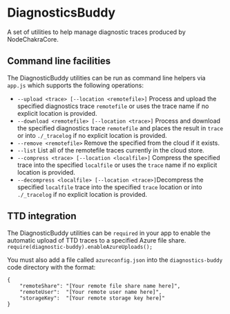 # DiagnosticsBuddy
A set of utilities to help manage diagnostic traces produced by NodeChakraCore. 

## Command line facilities
The DiagnosticBuddy utilities can be run as command line helpers via `app.js` which supports the following operations:
  * `--upload <trace> [--location <remotefile>]`   Process and upload the specified diagnostics trace `remotefile` or uses the trace name if no explicit location is provided.
  * `--download <remotefile> [--location <trace>]` Process and download the specified diagnostics trace `remotefile` and places the result in `trace` or into `./_tracelog` if no explicit location is provided.
  * `--remove <remotefile>`                        Remove the specified from the cloud if it exists.
  * `--list`                                       List all of the remotefile traces currently in the cloud store.
  * `--compress <trace> [--location <localfile>]`  Compress the specified trace into the specified `localfile` or uses the `trace` name if no explicit location is provided.
  * `--decompress <localfile> [--location <trace>]`Decompress the specified `localfile` trace into the specified `trace` location or into `./_tracelog` if no explicit location is provided.

## TTD integration
The DiagnosticBuddy utilities can be `required` in your app to enable the automatic upload of TTD traces to a specified Azure file share.
`require(diagnostic-buddy).enableAzureUploads();`

You must also add a file called `azureconfig.json` into the `diagnostics-buddy` code directory with the format:
```
{
    "remoteShare": "[Your remote file share name here]",
    "remoteUser":  "[Your remote user name here]",
    "storageKey":  "[Your remote storage key here]"
}
```
